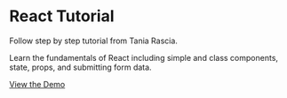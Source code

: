 # React Tutorial

Follow step by step tutorial from Tania Rascia.

Learn the fundamentals of React including simple and class components, state, props, and submitting form data.

[View the Demo]()
